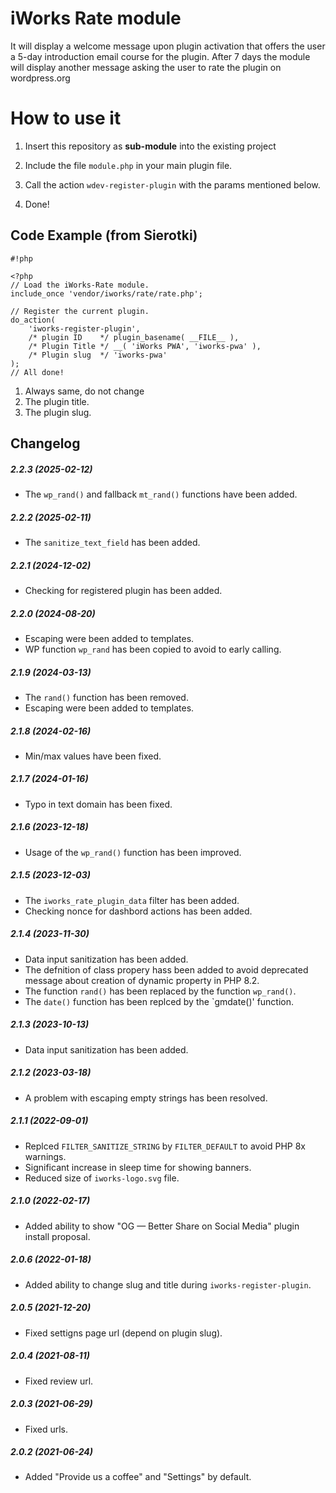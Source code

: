 # iWorks Rate module #

It will display a welcome message upon plugin activation that offers the user a 5-day introduction email course for the plugin. After 7 days the module will display another message asking the user to rate the plugin on wordpress.org

# How to use it #

1. Insert this repository as **sub-module** into the existing project

2. Include the file `module.php` in your main plugin file.

3. Call the action `wdev-register-plugin` with the params mentioned below.

4. Done!


## Code Example (from Sierotki) ##

```
#!php

<?php
// Load the iWorks-Rate module.
include_once 'vendor/iworks/rate/rate.php';

// Register the current plugin.
do_action(
	'iworks-register-plugin',
    /* plugin ID    */ plugin_basename( __FILE__ ),
    /* Plugin Title */ __( 'iWorks PWA', 'iworks-pwa' ),
    /* Plugin slug  */ 'iworks-pwa'
);
// All done!
```

1. Always same, do not change
2. The plugin title.
3. The plugin slug.


Changelog
---------

##### 2.2.3 (2025-02-12)
* The `wp_rand()` and fallback `mt_rand()` functions have been added.

##### 2.2.2 (2025-02-11)
* The `sanitize_text_field` has been added.

##### 2.2.1 (2024-12-02)
* Checking for registered plugin has been added.

##### 2.2.0 (2024-08-20)
* Escaping were been added to templates.
* WP function `wp_rand` has been copied to avoid to early calling.

##### 2.1.9 (2024-03-13)
* The `rand()` function has been removed.
* Escaping were been added to templates.

##### 2.1.8 (2024-02-16)
* Min/max values have been fixed.

##### 2.1.7 (2024-01-16)
* Typo in text domain has been fixed.

##### 2.1.6 (2023-12-18)
* Usage of the `wp_rand()` function has been improved.

##### 2.1.5 (2023-12-03)
* The `iworks_rate_plugin_data` filter has been added.
* Checking nonce for dashbord actions has been added.

##### 2.1.4 (2023-11-30)
* Data input sanitization has been added.
* The defnition of class propery hass been added to avoid deprecated message about creation of dynamic property in PHP 8.2.
* The function `rand()` has been replaced by the function `wp_rand()`.
* The `date()` function has been replced by the `gmdate()' function.

##### 2.1.3 (2023-10-13)
* Data input sanitization has been added.

##### 2.1.2 (2023-03-18)
* A problem with escaping empty strings has been resolved.

##### 2.1.1 (2022-09-01)
* Replced `FILTER_SANITIZE_STRING` by `FILTER_DEFAULT` to avoid PHP 8x warnings.
* Significant increase in sleep time for showing banners.
* Reduced size of `iworks-logo.svg` file.

##### 2.1.0 (2022-02-17)
* Added ability to show "OG — Better Share on Social Media" plugin install proposal.

##### 2.0.6 (2022-01-18)
* Added ability to change slug and title during `iworks-register-plugin`.

##### 2.0.5 (2021-12-20)
* Fixed settigns page url (depend on plugin slug).

##### 2.0.4 (2021-08-11)
* Fixed review url.

##### 2.0.3 (2021-06-29)
* Fixed urls.

##### 2.0.2 (2021-06-24)
* Added "Provide us a coffee" and "Settings" by default.


